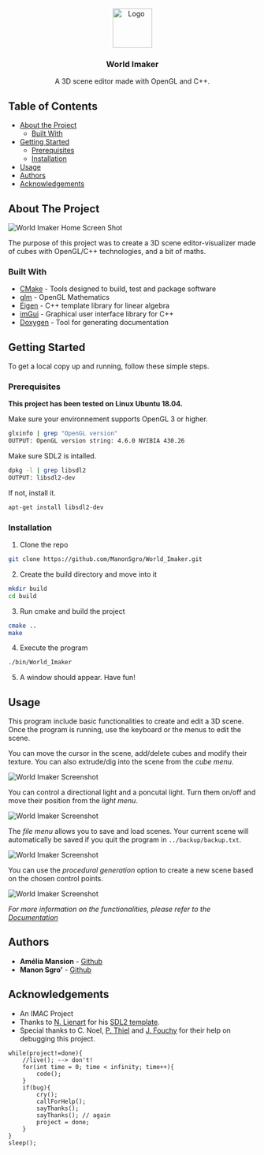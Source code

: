 <!--
*** README Template by othneildrew
*** https://github.com/othneildrew
-->

<!-- PROJECT LOGO -->
<br />
<p align="center">
  <a href="https://github.com/ManonSgro/World_Imaker">
    <img src="img/logo.png" alt="Logo" width="80" height="80">
  </a>

  <h3 align="center">World Imaker</h3>

  <p align="center">
    A 3D scene editor made with OpenGL and C++.
    <br />
  </p>
</p>



<!-- TABLE OF CONTENTS -->
## Table of Contents

* [About the Project](#about-the-project)
  * [Built With](#built-with)
* [Getting Started](#getting-started)
  * [Prerequisites](#prerequisites)
  * [Installation](#installation)
* [Usage](#usage)
* [Authors](#authors)
* [Acknowledgements](#acknowledgements)



<!-- ABOUT THE PROJECT -->
## About The Project

![World Imaker Home Screen Shot](/img/screenshot1.png?raw=true "World Imaker")

The purpose of this project was to create a 3D scene editor-visualizer made of cubes with OpenGL/C++ technologies, and a bit of maths.


### Built With

* [CMake](https://cmake.org/) - Tools designed to build, test and package software
* [glm](https://github.com/g-truc/glm) - OpenGL Mathematics
* [Eigen](https://gitlab.com/libeigen/eigen) - C++ template library for linear algebra
* [imGui](https://github.com/ocornut/imgui) - Graphical user interface library for C++
* [Doxygen](http://www.doxygen.nl/) - Tool for generating documentation



<!-- GETTING STARTED -->
## Getting Started

To get a local copy up and running, follow these simple steps.

### Prerequisites

**This project has been tested on Linux Ubuntu 18.04.**

Make sure your environnement supports OpenGL 3 or higher.
```sh
glxinfo | grep "OpenGL version"
OUTPUT: OpenGL version string: 4.6.0 NVIBIA 430.26
```
Make sure SDL2 is intalled.
```sh
dpkg -l | grep libsdl2
OUTPUT: libsdl2-dev
```
If not, install it.
```sh
apt-get install libsdl2-dev
```

### Installation
 
1. Clone the repo
```sh
git clone https://github.com/ManonSgro/World_Imaker.git
```
2. Create the build directory and move into it
```sh
mkdir build
cd build
```
3. Run cmake and build the project
```sh
cmake ..
make
```
4. Execute the program
```sh
./bin/World_Imaker
```
5. A window should appear. Have fun!



<!-- USAGE EXAMPLES -->
## Usage

This program include basic functionalities to create and edit a 3D scene. Once the program is running, use the keyboard or the menus to edit the scene.

You can move the cursor in the scene, add/delete cubes and modify their texture. You can also extrude/dig into the scene from the *cube menu*.

![World Imaker Screenshot](/img/screenshot1.png?raw=true "World Imaker - Cube Editing")

You can control a directional light and a poncutal light. Turn them on/off and move their position from the *light menu*.

![World Imaker Screenshot](/img/screenshot1.png?raw=true "World Imaker - Light Editing")

The *file menu* allows you to save and load scenes. Your current scene will automatically be saved if you quit the program in `../backup/backup.txt`.

![World Imaker Screenshot](/img/screenshot1.png?raw=true "World Imaker - File settings")

You can use the *procedural generation* option to create a new scene based on the chosen control points.

![World Imaker Screenshot](/img/screenshot1.png?raw=true "World Imaker - Procedural generation")


_For more information on the functionalities, please refer to the [Documentation](https://rawcdn.githack.com/ManonSgro/World_Imaker/Manon/build/doc/html/index.html)_

<!-- AUTHORS -->
## Authors

* **Amélia Mansion** - [Github](https://github.com/MansionAmelia)
* **Manon Sgro'** - [Github](https://github.com/ManonSgro)

<!-- ACKNOWLEDGEMENTS -->
## Acknowledgements

* An IMAC Project
* Thanks to [N. Lienart](https://framagit.org/nicolaslienart) for his [SDL2 template](https://framagit.org/nicolaslienart/imac-s3-opengl/tree/master/GLImac-Template-SDL2).
* Special thanks to C. Noel, [P. Thiel](https://github.com/opium75) and [J. Fouchy](https://github.com/julesfouchy) for their help on debugging this project.
```
while(project!=done){
    //live(); --> don't!
    for(int time = 0; time < infinity; time++){
        code();
    }
    if(bug){
        cry();
        callForHelp();
        sayThanks();
        sayThanks(); // again
        project = done;
    }
}
sleep();
```